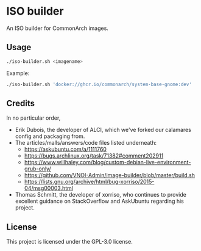 # ISO builder

An ISO builder for CommonArch images.

## Usage

```bash
./iso-builder.sh <imagename>
```

Example:

```bash
./iso-builder.sh 'docker://ghcr.io/commonarch/system-base-gnome:dev'
```

## Credits

In no particular order,

* Erik Dubois, the developer of ALCI, which we've forked our calamares config and packaging from.
* The articles/malls/answers/code files listed underneath:
    * https://askubuntu.com/a/1111760
    * https://bugs.archlinux.org/task/71382#comment202911
    * https://www.willhaley.com/blog/custom-debian-live-environment-grub-only/
    * https://github.com/VNOI-Admin/image-builder/blob/master/build.sh
    * https://lists.gnu.org/archive/html/bug-xorriso/2015-04/msg00003.html
* Thomas Schmitt, the developer of xorriso, who continues to provide excellent guidance on StackOverflow and AskUbuntu regarding his project.

## License

This project is licensed under the GPL-3.0 license.